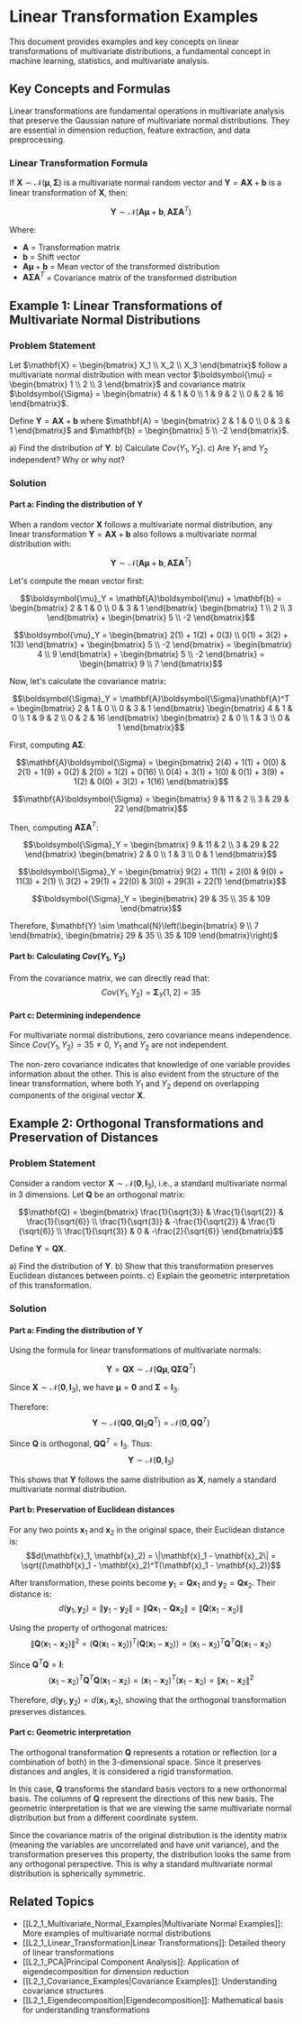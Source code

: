 # Linear Transformation Examples

This document provides examples and key concepts on linear transformations of multivariate distributions, a fundamental concept in machine learning, statistics, and multivariate analysis.

## Key Concepts and Formulas

Linear transformations are fundamental operations in multivariate analysis that preserve the Gaussian nature of multivariate normal distributions. They are essential in dimension reduction, feature extraction, and data preprocessing.

### Linear Transformation Formula

If $\mathbf{X} \sim \mathcal{N}(\boldsymbol{\mu}, \boldsymbol{\Sigma})$ is a multivariate normal random vector and $\mathbf{Y} = \mathbf{A}\mathbf{X} + \mathbf{b}$ is a linear transformation of $\mathbf{X}$, then:

$$\mathbf{Y} \sim \mathcal{N}(\mathbf{A}\boldsymbol{\mu} + \mathbf{b}, \mathbf{A}\boldsymbol{\Sigma}\mathbf{A}^T)$$

Where:
- $\mathbf{A}$ = Transformation matrix
- $\mathbf{b}$ = Shift vector
- $\mathbf{A}\boldsymbol{\mu} + \mathbf{b}$ = Mean vector of the transformed distribution
- $\mathbf{A}\boldsymbol{\Sigma}\mathbf{A}^T$ = Covariance matrix of the transformed distribution

## Example 1: Linear Transformations of Multivariate Normal Distributions

### Problem Statement
Let $\mathbf{X} = \begin{bmatrix} X_1 \\ X_2 \\ X_3 \end{bmatrix}$ follow a multivariate normal distribution with mean vector $\boldsymbol{\mu} = \begin{bmatrix} 1 \\ 2 \\ 3 \end{bmatrix}$ and covariance matrix $\boldsymbol{\Sigma} = \begin{bmatrix} 4 & 1 & 0 \\ 1 & 9 & 2 \\ 0 & 2 & 16 \end{bmatrix}$.

Define $\mathbf{Y} = \mathbf{A}\mathbf{X} + \mathbf{b}$ where $\mathbf{A} = \begin{bmatrix} 2 & 1 & 0 \\ 0 & 3 & 1 \end{bmatrix}$ and $\mathbf{b} = \begin{bmatrix} 5 \\ -2 \end{bmatrix}$.

a) Find the distribution of $\mathbf{Y}$.
b) Calculate $Cov(Y_1, Y_2)$.
c) Are $Y_1$ and $Y_2$ independent? Why or why not?

### Solution

#### Part a: Finding the distribution of $\mathbf{Y}$

When a random vector $\mathbf{X}$ follows a multivariate normal distribution, any linear transformation $\mathbf{Y} = \mathbf{A}\mathbf{X} + \mathbf{b}$ also follows a multivariate normal distribution with:

$$\mathbf{Y} \sim \mathcal{N}(\mathbf{A}\boldsymbol{\mu} + \mathbf{b}, \mathbf{A}\boldsymbol{\Sigma}\mathbf{A}^T)$$

Let's compute the mean vector first:

$$\boldsymbol{\mu}_Y = \mathbf{A}\boldsymbol{\mu} + \mathbf{b} = \begin{bmatrix} 2 & 1 & 0 \\ 0 & 3 & 1 \end{bmatrix} \begin{bmatrix} 1 \\ 2 \\ 3 \end{bmatrix} + \begin{bmatrix} 5 \\ -2 \end{bmatrix}$$

$$\boldsymbol{\mu}_Y = \begin{bmatrix} 2(1) + 1(2) + 0(3) \\ 0(1) + 3(2) + 1(3) \end{bmatrix} + \begin{bmatrix} 5 \\ -2 \end{bmatrix} = \begin{bmatrix} 4 \\ 9 \end{bmatrix} + \begin{bmatrix} 5 \\ -2 \end{bmatrix} = \begin{bmatrix} 9 \\ 7 \end{bmatrix}$$

Now, let's calculate the covariance matrix:

$$\boldsymbol{\Sigma}_Y = \mathbf{A}\boldsymbol{\Sigma}\mathbf{A}^T = \begin{bmatrix} 2 & 1 & 0 \\ 0 & 3 & 1 \end{bmatrix} \begin{bmatrix} 4 & 1 & 0 \\ 1 & 9 & 2 \\ 0 & 2 & 16 \end{bmatrix} \begin{bmatrix} 2 & 0 \\ 1 & 3 \\ 0 & 1 \end{bmatrix}$$

First, computing $\mathbf{A}\boldsymbol{\Sigma}$:

$$\mathbf{A}\boldsymbol{\Sigma} = \begin{bmatrix} 2(4) + 1(1) + 0(0) & 2(1) + 1(9) + 0(2) & 2(0) + 1(2) + 0(16) \\ 0(4) + 3(1) + 1(0) & 0(1) + 3(9) + 1(2) & 0(0) + 3(2) + 1(16) \end{bmatrix}$$

$$\mathbf{A}\boldsymbol{\Sigma} = \begin{bmatrix} 9 & 11 & 2 \\ 3 & 29 & 22 \end{bmatrix}$$

Then, computing $\mathbf{A}\boldsymbol{\Sigma}\mathbf{A}^T$:

$$\boldsymbol{\Sigma}_Y = \begin{bmatrix} 9 & 11 & 2 \\ 3 & 29 & 22 \end{bmatrix} \begin{bmatrix} 2 & 0 \\ 1 & 3 \\ 0 & 1 \end{bmatrix}$$

$$\boldsymbol{\Sigma}_Y = \begin{bmatrix} 9(2) + 11(1) + 2(0) & 9(0) + 11(3) + 2(1) \\ 3(2) + 29(1) + 22(0) & 3(0) + 29(3) + 22(1) \end{bmatrix}$$

$$\boldsymbol{\Sigma}_Y = \begin{bmatrix} 29 & 35 \\ 35 & 109 \end{bmatrix}$$

Therefore, $\mathbf{Y} \sim \mathcal{N}\left(\begin{bmatrix} 9 \\ 7 \end{bmatrix}, \begin{bmatrix} 29 & 35 \\ 35 & 109 \end{bmatrix}\right)$

#### Part b: Calculating $Cov(Y_1, Y_2)$

From the covariance matrix, we can directly read that:
$$Cov(Y_1, Y_2) = \boldsymbol{\Sigma}_Y[1,2] = 35$$

#### Part c: Determining independence

For multivariate normal distributions, zero covariance means independence. Since $Cov(Y_1, Y_2) = 35 \neq 0$, $Y_1$ and $Y_2$ are not independent.

The non-zero covariance indicates that knowledge of one variable provides information about the other. This is also evident from the structure of the linear transformation, where both $Y_1$ and $Y_2$ depend on overlapping components of the original vector $\mathbf{X}$.

## Example 2: Orthogonal Transformations and Preservation of Distances

### Problem Statement
Consider a random vector $\mathbf{X} \sim \mathcal{N}(\mathbf{0}, \mathbf{I}_3)$, i.e., a standard multivariate normal in 3 dimensions. Let $\mathbf{Q}$ be an orthogonal matrix:

$$\mathbf{Q} = \begin{bmatrix} 
\frac{1}{\sqrt{3}} & \frac{1}{\sqrt{2}} & \frac{1}{\sqrt{6}} \\
\frac{1}{\sqrt{3}} & -\frac{1}{\sqrt{2}} & \frac{1}{\sqrt{6}} \\
\frac{1}{\sqrt{3}} & 0 & -\frac{2}{\sqrt{6}}
\end{bmatrix}$$

Define $\mathbf{Y} = \mathbf{Q}\mathbf{X}$.

a) Find the distribution of $\mathbf{Y}$.
b) Show that this transformation preserves Euclidean distances between points.
c) Explain the geometric interpretation of this transformation.

### Solution

#### Part a: Finding the distribution of $\mathbf{Y}$

Using the formula for linear transformations of multivariate normals:

$$\mathbf{Y} = \mathbf{Q}\mathbf{X} \sim \mathcal{N}(\mathbf{Q}\boldsymbol{\mu}, \mathbf{Q}\boldsymbol{\Sigma}\mathbf{Q}^T)$$

Since $\mathbf{X} \sim \mathcal{N}(\mathbf{0}, \mathbf{I}_3)$, we have $\boldsymbol{\mu} = \mathbf{0}$ and $\boldsymbol{\Sigma} = \mathbf{I}_3$.

Therefore:
$$\mathbf{Y} \sim \mathcal{N}(\mathbf{Q}\mathbf{0}, \mathbf{Q}\mathbf{I}_3\mathbf{Q}^T) = \mathcal{N}(\mathbf{0}, \mathbf{Q}\mathbf{Q}^T)$$

Since $\mathbf{Q}$ is orthogonal, $\mathbf{Q}\mathbf{Q}^T = \mathbf{I}_3$. Thus:
$$\mathbf{Y} \sim \mathcal{N}(\mathbf{0}, \mathbf{I}_3)$$

This shows that $\mathbf{Y}$ follows the same distribution as $\mathbf{X}$, namely a standard multivariate normal distribution.

#### Part b: Preservation of Euclidean distances

For any two points $\mathbf{x}_1$ and $\mathbf{x}_2$ in the original space, their Euclidean distance is:
$$d(\mathbf{x}_1, \mathbf{x}_2) = \|\mathbf{x}_1 - \mathbf{x}_2\| = \sqrt{(\mathbf{x}_1 - \mathbf{x}_2)^T(\mathbf{x}_1 - \mathbf{x}_2)}$$

After transformation, these points become $\mathbf{y}_1 = \mathbf{Q}\mathbf{x}_1$ and $\mathbf{y}_2 = \mathbf{Q}\mathbf{x}_2$. Their distance is:
$$d(\mathbf{y}_1, \mathbf{y}_2) = \|\mathbf{y}_1 - \mathbf{y}_2\| = \|\mathbf{Q}\mathbf{x}_1 - \mathbf{Q}\mathbf{x}_2\| = \|\mathbf{Q}(\mathbf{x}_1 - \mathbf{x}_2)\|$$

Using the property of orthogonal matrices:
$$\|\mathbf{Q}(\mathbf{x}_1 - \mathbf{x}_2)\|^2 = (\mathbf{Q}(\mathbf{x}_1 - \mathbf{x}_2))^T(\mathbf{Q}(\mathbf{x}_1 - \mathbf{x}_2)) = (\mathbf{x}_1 - \mathbf{x}_2)^T\mathbf{Q}^T\mathbf{Q}(\mathbf{x}_1 - \mathbf{x}_2)$$

Since $\mathbf{Q}^T\mathbf{Q} = \mathbf{I}$:
$$(\mathbf{x}_1 - \mathbf{x}_2)^T\mathbf{Q}^T\mathbf{Q}(\mathbf{x}_1 - \mathbf{x}_2) = (\mathbf{x}_1 - \mathbf{x}_2)^T(\mathbf{x}_1 - \mathbf{x}_2) = \|\mathbf{x}_1 - \mathbf{x}_2\|^2$$

Therefore, $d(\mathbf{y}_1, \mathbf{y}_2) = d(\mathbf{x}_1, \mathbf{x}_2)$, showing that the orthogonal transformation preserves distances.

#### Part c: Geometric interpretation

The orthogonal transformation $\mathbf{Q}$ represents a rotation or reflection (or a combination of both) in the 3-dimensional space. Since it preserves distances and angles, it is considered a rigid transformation.

In this case, $\mathbf{Q}$ transforms the standard basis vectors to a new orthonormal basis. The columns of $\mathbf{Q}$ represent the directions of this new basis. The geometric interpretation is that we are viewing the same multivariate normal distribution but from a different coordinate system.

Since the covariance matrix of the original distribution is the identity matrix (meaning the variables are uncorrelated and have unit variance), and the transformation preserves this property, the distribution looks the same from any orthogonal perspective. This is why a standard multivariate normal distribution is spherically symmetric.

## Related Topics

- [[L2_1_Multivariate_Normal_Examples|Multivariate Normal Examples]]: More examples of multivariate normal distributions
- [[L2_1_Linear_Transformation|Linear Transformations]]: Detailed theory of linear transformations
- [[L2_1_PCA|Principal Component Analysis]]: Application of eigendecomposition for dimension reduction
- [[L2_1_Covariance_Examples|Covariance Examples]]: Understanding covariance structures
- [[L2_1_Eigendecomposition|Eigendecomposition]]: Mathematical basis for understanding transformations 